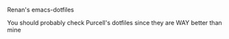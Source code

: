 Renan's emacs-dotfiles

You should probably check Purcell's dotfiles since they are WAY better than mine
